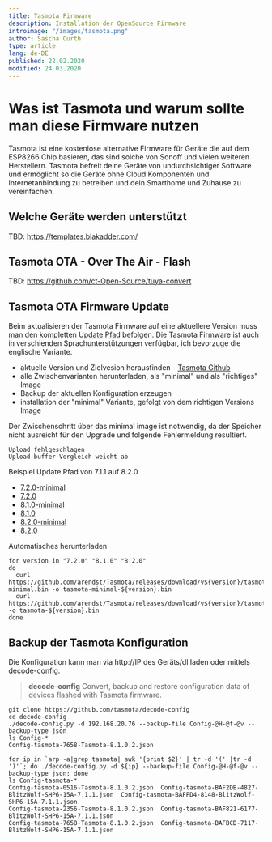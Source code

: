 ```yaml
---
title: Tasmota Firmware
description: Installation der OpenSource Firmware
introimage: "/images/tasmota.png"
author: Sascha Curth
type: article
lang: de-DE
published: 22.02.2020
modified: 24.03.2020
---
```

# Was ist Tasmota und warum sollte man diese Firmware nutzen
Tasmota ist eine kostenlose alternative Firmware für Geräte die auf dem ESP8266 Chip basieren, das sind solche von Sonoff und vielen weiteren Herstellern. Tasmota befreit deine Geräte von undurchsichtiger Software und ermöglicht so die Geräte ohne Cloud Komponenten und Internetanbindung zu betreiben und dein Smarthome und Zuhause zu vereinfachen.

## Welche Geräte werden unterstützt
TBD: https://templates.blakadder.com/


## Tasmota OTA - Over The Air - Flash
TBD: https://github.com/ct-Open-Source/tuya-convert

## Tasmota OTA Firmware Update
Beim aktualisieren der Tasmota Firmware auf eine aktuellere Version muss man den kompletten [Update Pfad](https://tasmota.github.io/docs/#/Upgrading?id=migration-path) befolgen. Die Tasmota Firmware ist auch in verschienden Sprachunterstützungen verfügbar, ich bevorzuge die englische Variante.

- aktuelle Version und Zielvesion herausfinden - [Tasmota Github](https://github.com/arendst/Tasmota/releases)
- alle Zwischenvarianten herunterladen, als "minimal" und als "richtiges" Image
- Backup der aktuellen Konfiguration erzeugen
- installation der "minimal" Variante, gefolgt von dem richtigen Versions Image

Der Zwischenschritt über das minimal image ist notwendig, da der Speicher nicht ausreicht für den Upgrade und folgende Fehlermeldung resultiert. 

```shell
Upload fehlgeschlagen
Upload-buffer-Vergleich weicht ab
```

Beispiel Update Pfad von 7.1.1 auf 8.2.0

- [7.2.0-minimal](https://github.com/arendst/Tasmota/releases/download/v7.2.0/tasmota-minimal.bin)
- [7.2.0](https://github.com/arendst/Tasmota/releases/download/v7.2.0/tasmota.bin)
- [8.1.0-minimal](https://github.com/arendst/Tasmota/releases/download/v8.1.0/tasmota-minimal.bin)
- [8.1.0](https://github.com/arendst/Tasmota/releases/download/v8.1.0/tasmota.bin)
- [8.2.0-minimal](https://github.com/arendst/Tasmota/releases/download/v8.2.0/tasmota-minimal.bin)
- [8.2.0](https://github.com/arendst/Tasmota/releases/download/v8.2.0/tasmota.bin)

Automatisches herunterladen
```shell
for version in "7.2.0" "8.1.0" "8.2.0"
do
  curl https://github.com/arendst/Tasmota/releases/download/v${version}/tasmota-minimal.bin -o tasmota-minimal-${version}.bin
  curl https://github.com/arendst/Tasmota/releases/download/v${version}/tasmota.bin -o tasmota-${version}.bin
done
``` 


## Backup der Tasmota Konfiguration
Die Konfiguration kann man via http://IP des Geräts/dl laden oder mittels decode-config.

>**decode-config**
> Convert, backup and restore configuration data of devices flashed with Tasmota firmware.

```shell
git clone https://github.com/tasmota/decode-config
cd decode-config
./decode-config.py -d 192.168.20.76 --backup-file Config-@H-@f-@v --backup-type json
ls Config-*
Config-tasmota-7658-Tasmota-8.1.0.2.json
```

```shell
for ip in `arp -a|grep tasmota| awk '{print $2}' | tr -d '(' |tr -d ')'`; do ./decode-config.py -d ${ip} --backup-file Config-@H-@f-@v --backup-type json; done
ls Config-tasmota-*
Config-tasmota-0516-Tasmota-8.1.0.2.json  Config-tasmota-BAF2DB-4827-BlitzWolf-SHP6-15A-7.1.1.json  Config-tasmota-BAFFD4-8148-BlitzWolf-SHP6-15A-7.1.1.json
Config-tasmota-2356-Tasmota-8.1.0.2.json  Config-tasmota-BAF821-6177-BlitzWolf-SHP6-15A-7.1.1.json
Config-tasmota-7658-Tasmota-8.1.0.2.json  Config-tasmota-BAFBCD-7117-BlitzWolf-SHP6-15A-7.1.1.json
```
